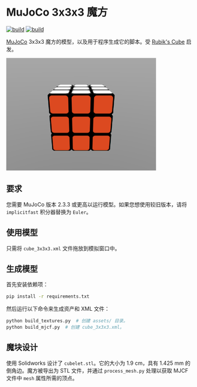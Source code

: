 # MuJoCo 3x3x3 魔方

[![build][tests-badge]][tests]
[![build][mujoco-version]][MuJoCo]

[tests-badge]: https://github.com/kevinzakka/mujoco_cube/actions/workflows/ci.yml/badge.svg
[tests]: https://github.com/kevinzakka/mujoco_cube/actions/workflows/ci.yml
[mujoco-version]: https://img.shields.io/badge/MuJoCo-v2.3.3-blue

[MuJoCo] 3x3x3 魔方的模型，以及用于程序生成它的脚本。受 [Rubik's Cube] 启发。

<p float="left">
  <img src="cube3x3x3.gif" width="400">
</p>

## 要求

您需要 MuJoCo 版本 2.3.3 或更高以运行模型。如果您想使用较旧版本，请将 `implicitfast` 积分器替换为 `Euler`。

## 使用模型

只需将 `cube_3x3x3.xml` 文件拖放到模拟窗口中。

## 生成模型

首先安装依赖项：

```bash
pip install -r requirements.txt
```

然后运行以下命令来生成资产和 XML 文件：

```bash
python build_textures.py  # 创建 assets/ 目录。
python build_mjcf.py  # 创建 cube_3x3x3.xml。
```

## 魔块设计

使用 Solidworks 设计了 `cubelet.stl`。它的大小为 1.9 cm，具有 1.425 mm 的倒角边。魔方被导出为 STL 文件，并通过 `process_mesh.py` 处理以获取 MJCF 文件中 `mesh` 属性所需的顶点。

[MuJoCo]: https://github.com/deepmind/mujoco
[Rubik's Cube]: https://en.wikipedia.org/wiki/Rubik%27s_Cube
